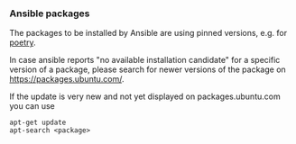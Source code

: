 ### Ansible packages

The packages to be installed by Ansible are using pinned versions, e.g. for [poetry](../../exasol/ds/sandbox/runtime/ansible/roles/poetry/defaults/main.yml).

In case ansible reports "no available installation candidate" for a specific version of a package, please search for newer versions of the package on https://packages.ubuntu.com/.

If the update is very new and not yet displayed on packages.ubuntu.com you can use

```shell
apt-get update
apt-search <package>
```
